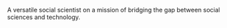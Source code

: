 A versatile social scientist on a mission of bridging the gap between social sciences and technology. 
